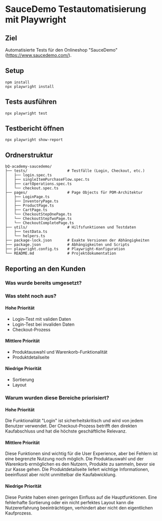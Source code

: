 # SauceDemo Testautomatisierung mit Playwright

## Ziel

Automatisierte Tests für den Onlineshop "SauceDemo" (https://www.saucedemo.com/).

## Setup

```
npm install
npx playwright install
```

## Tests ausführen

```
npx playwright test
```

## Testbericht öffnen

```
npx playwright show-report
```

## Ordnerstruktur

```
bQ-academy-saucedemo/
├── tests/                  # Testfälle (Login, Checkout, etc.)
│   ├── login.spec.ts
│   ├── singleItemPurchaseFlow.spec.ts
│   ├── cartOperations.spec.ts
│   └── checkout.spec.ts
├── pages/                  # Page Objects für POM-Architektur
│   ├── LoginPage.ts
│   ├── InventoryPage.ts
│   ├── ProductPage.ts
│   ├── CartPage.ts
│   └── CheckoutStepOnePage.ts
│   └── CheckoutStepTwoPage.ts
│   └── CheckoutCompletePage.ts
├── utils/                  # Hilfsfunktionen und Testdaten
│   ├── testData.ts
│   └── helpers.ts
├── package-lock.json       # Exakte Versionen der Abhängigkeiten
├── package.json            # Abhängigkeiten und Scripts
├── playwright.config.ts    # Playwright-Konfiguration
└── README.md               # Projektdokumentation
```

## Reporting an den Kunden

### Was wurde bereits umgesetzt?

### Was steht noch aus?

#### Hohe Priorität

- Login-Test mit validen Daten
- Login-Test bei invaliden Daten
- Checkout-Prozess

#### Mittlere Priorität

- Produktauswahl und Warenkorb-Funktionalität
- Produktdetailseite

#### Niedrige Priorität

- Sortierung
- Layout

### Warum wurden diese Bereiche priorisiert?

#### Hohe Priorität

Die Funktionalität "Login" ist sicherheitskritisch und wird von jedem Benutzer verwendet. Der Checkout-Prozess betrifft den direkten Kaufabschluss und hat die höchste geschäftliche Relevanz.

#### Mittlere Priorität

Diese Funktionen sind wichtig für die User Experience, aber bei Fehlern ist eine begrenzte Nutzung noch möglich. Die Produktauswahl und der Warenkorb ermöglichen es den Nutzern, Produkte zu sammeln, bevor sie zur Kasse gehen. Die Produktdetailseite liefert wichtige Informationen, beeinflusst aber nicht unmittelbar die Kaufabwicklung.

#### Niedrige Priorität

Diese Punkte haben einen geringen Einfluss auf die Hauptfunktionen. Eine fehlerhafte Sortierung oder ein nicht perfektes Layout kann die Nutzererfahrung beeinträchtigen, verhindert aber nicht den eigentlichen Kaufprozess.
